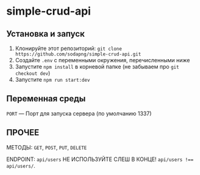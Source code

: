 # simple-crud-api

## Установка и запуск

1. Клонируйте этот репозиторий: `git clone https://github.com/sodapng/simple-crud-api.git`
2. Создайте `.env` с переменными окружения, перечисленными ниже
3. Запустите `npm install` в корневой папке (не забываем про `git checkout dev`)
4. Запустите `npm run start:dev`

## Переменная среды

`PORT` — Порт для запуска сервера (по умолчанию 1337)

## ПРОЧЕЕ

МЕТОДЫ: `GET`, `POST`, `PUT`, `DELETE`

ENDPOINT: `api/users`
НЕ ИСПОЛЬЗУЙТЕ СЛЕШ В КОНЦЕ! `api/users !== api/users/`.
